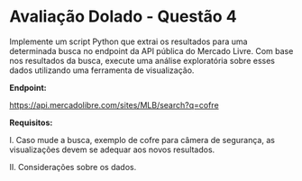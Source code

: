 # Avaliação Dolado - Questão 4

Implemente um script Python que extrai os resultados para uma determinada busca no endpoint da API pública do Mercado Livre. Com base nos resultados da busca, execute uma análise exploratória sobre esses dados utilizando uma ferramenta de visualização.

**Endpoint:**

https://api.mercadolibre.com/sites/MLB/search?q=cofre

**Requisitos:**

I. Caso mude a busca, exemplo de cofre para câmera de segurança, as visualizações devem se adequar aos novos resultados.

II. Considerações sobre os dados.
